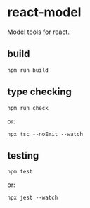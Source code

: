# react-model

Model tools for react.

## build

    npm run build

## type checking

    npm run check

or:

    npx tsc --noEmit --watch

## testing

    npm test

or:

    npx jest --watch
